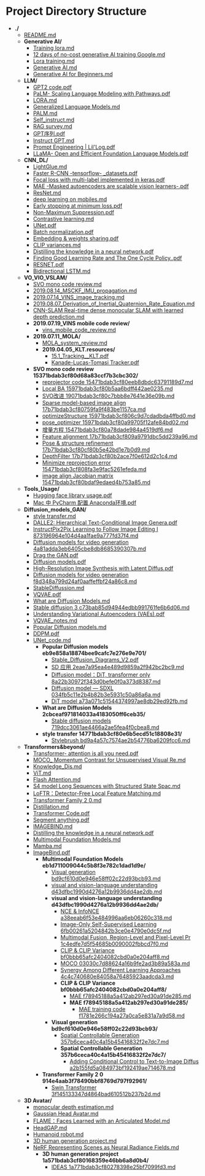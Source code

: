 # Project Directory Structure

- **./**
  - [README.md](README.md)
  - **Generative AI/**
    - [Training lora.md](Generative%20AI/Training%20lora.md)
    - [12 days of no-cost generative AI training Google.md](Generative%20AI/12%20days%20of%20no-cost%20generative%20AI%20training%20Google.md)
    - [Lora training.md](Generative%20AI/Lora%20training.md)
    - [Generative AI.md](Generative%20AI/Generative%20AI.md)
    - [Generative AI for Beginners.md](Generative%20AI/Generative%20AI%20for%20Beginners.md)
  - **LLM/**
    - [GPT2 code.pdf](LLM/GPT2%20code.pdf)
    - [PaLM- Scaling Language Modeling with Pathways.pdf](LLM/PaLM-%20Scaling%20Language%20Modeling%20with%20Pathways.pdf)
    - [LORA.md](LLM/LORA.md)
    - [Generalized Language Models.md](LLM/Generalized%20Language%20Models.md)
    - [PALM.md](LLM/PALM.md)
    - [Self_instruct.md](LLM/Self_instruct.md)
    - [RAG survey.md](LLM/RAG%20survey.md)
    - [GPT序列.pdf](LLM/GPT序列.pdf)
    - [Instruct GPT.md](LLM/Instruct%20GPT.md)
    - [Prompt Engineering | Lil'Log.pdf](LLM/Prompt%20Engineering%20|%20Lil'Log.pdf)
    - [LLaMA- Open and Efficient Foundation Language Models.pdf](LLM/LLaMA-%20Open%20and%20Efficient%20Foundation%20Language%20Models.pdf)
  - **CNN_DL/**
    - [LightGlue.md](CNN_DL/LightGlue.md)
    - [Faster R-CNN -tensorflow- _datasets.pdf](CNN_DL/Faster%20R-CNN%20-tensorflow-%20_datasets.pdf)
    - [Focal loss with multi-label implemented in keras.pdf](CNN_DL/Focal%20loss%20with%20multi-label%20implemented%20in%20keras.pdf)
    - [MAE -Masked autoencoders are scalable vision learners-.pdf](CNN_DL/MAE%20-Masked%20autoencoders%20are%20scalable%20vision%20learners-.pdf)
    - [ResNet.md](CNN_DL/ResNet.md)
    - [deep learning on mobiles.md](CNN_DL/deep%20learning%20on%20mobiles.md)
    - [Early stopping at minimum loss.pdf](CNN_DL/Early%20stopping%20at%20minimum%20loss.pdf)
    - [Non-Maximum Suppression.pdf](CNN_DL/Non-Maximum%20Suppression.pdf)
    - [Contrastive learning.md](CNN_DL/Contrastive%20learning.md)
    - [UNet.pdf](CNN_DL/UNet.pdf)
    - [Batch normalization.pdf](CNN_DL/Batch%20normalization.pdf)
    - [Embedding & weights sharing.pdf](CNN_DL/Embedding%20&%20weights%20sharing.pdf)
    - [CLIP variances.md](CNN_DL/CLIP%20variances.md)
    - [Distilling the knowledge in a neural network.pdf](CNN_DL/Distilling%20the%20knowledge%20in%20a%20neural%20network.pdf)
    - [Finding Good Learning Rate and The One Cycle Policy..pdf](CNN_DL/Finding%20Good%20Learning%20Rate%20and%20The%20One%20Cycle%20Policy..pdf)
    - [RESNET.pdf](CNN_DL/RESNET.pdf)
    - [Bidirectional LSTM.md](CNN_DL/Bidirectional%20LSTM.md)
  - **VO_VIO_VSLAM/**
    - [SVO mono code review.md](VO_VIO_VSLAM/SVO%20mono%20code%20review.md)
    - [2019.08.14_MSCKF_IMU_propagation.md](VO_VIO_VSLAM/2019.08.14_MSCKF_IMU_propagation.md)
    - [2019.07.14_VINS_image_tracking.md](VO_VIO_VSLAM/2019.07.14_VINS_image_tracking.md)
    - [2019.08.07_Derivation_of_Inertial_Quaternion_Rate_Equation.md](VO_VIO_VSLAM/2019.08.07_Derivation_of_Inertial_Quaternion_Rate_Equation.md)
    - [CNN-SLAM Real-time dense monocular SLAM with learned depth prediction.md](VO_VIO_VSLAM/CNN-SLAM%20Real-time%20dense%20monocular%20SLAM%20with%20learned%20depth%20prediction.md)
    - **2019.07.19_VINS mobile code review/**
      - [vins_mobile_code_review.md](VO_VIO_VSLAM/2019.07.19_VINS%20mobile%20code%20review/vins_mobile_code_review.md)
    - **2019.07.11_MOLA/**
      - [MOLA_system_review.md](VO_VIO_VSLAM/2019.07.11_MOLA/MOLA_system_review.md)
      - **2019.04.05_KLT.resources/**
        - [15.1_Tracking__KLT.pdf](VO_VIO_VSLAM/2019.04.05_KLT/2019.04.05_KLT.resources/15.1_Tracking__KLT.pdf)
        - [Kanade-Lucas-Tomasi Tracker.pdf](VO_VIO_VSLAM/2019.04.05_KLT/2019.04.05_KLT.resources/Kanade-Lucas-Tomasi%20Tracker.pdf)
    - **SVO mono code review 15371bdab3cf80d68a83ccf7b3cbc302/**
      - [reprojector code 15471bdab3cf80eeb8dbdc63791189d7.md](VO_VIO_VSLAM/SVO%20mono%20code%20review%2015371bdab3cf80d68a83ccf7b3cbc302/reprojector%20code%2015471bdab3cf80eeb8dbdc63791189d7.md)
      - [Local BA 15971bdab3cf80b5aa6bdff442ae0235.md](VO_VIO_VSLAM/SVO%20mono%20code%20review%2015371bdab3cf80d68a83ccf7b3cbc302/Local%20BA%2015971bdab3cf80b5aa6bdff442ae0235.md)
      - [SVO改进 19071bdab3cf80c7bbb8e7641e36e09b.md](VO_VIO_VSLAM/SVO%20mono%20code%20review%2015371bdab3cf80d68a83ccf7b3cbc302/SVO改进%2019071bdab3cf80c7bbb8e7641e36e09b.md)
      - [Sparse model-based image align 17b71bdab3cf80759fa9f483be1157ca.md](VO_VIO_VSLAM/SVO%20mono%20code%20review%2015371bdab3cf80d68a83ccf7b3cbc302/Sparse%20model-based%20image%20align%2017b71bdab3cf80759fa9f483be1157ca.md)
      - [optimizeStructure 15971bdab3cf806c9d7cdadbda4ffbd0.md](VO_VIO_VSLAM/SVO%20mono%20code%20review%2015371bdab3cf80d68a83ccf7b3cbc302/optimizeStructure%2015971bdab3cf806c9d7cdadbda4ffbd0.md)
      - [pose_optimizer 15971bdab3cf80a99705f12afe84bd02.md](VO_VIO_VSLAM/SVO%20mono%20code%20review%2015371bdab3cf80d68a83ccf7b3cbc302/pose_optimizer%2015971bdab3cf80a99705f12afe84bd02.md)
      - [增量方程 15471bdab3cf80a78dade984a4519df6.md](VO_VIO_VSLAM/SVO%20mono%20code%20review%2015371bdab3cf80d68a83ccf7b3cbc302/增量方程%2015471bdab3cf80a78dade984a4519df6.md)
      - [Feature alignment 17b71bdab3cf809a9791dbc5dd239a96.md](VO_VIO_VSLAM/SVO%20mono%20code%20review%2015371bdab3cf80d68a83ccf7b3cbc302/Feature%20alignment%2017b71bdab3cf809a9791dbc5dd239a96.md)
      - [Pose & structure refinement 17b71bdab3cf80cf80b5e42bd1e7b0d9.md](VO_VIO_VSLAM/SVO%20mono%20code%20review%2015371bdab3cf80d68a83ccf7b3cbc302/Pose%20&%20structure%20refinement%2017b71bdab3cf80cf80b5e42bd1e7b0d9.md)
      - [DepthFilter 17b71bdab3cf80b2ace7f0e612d2c1c4.md](VO_VIO_VSLAM/SVO%20mono%20code%20review%2015371bdab3cf80d68a83ccf7b3cbc302/DepthFilter%2017b71bdab3cf80b2ace7f0e612d2c1c4.md)
      - [Minimize reprojection error 15471bdab3cf808fa3e9fac5261efeda.md](VO_VIO_VSLAM/SVO%20mono%20code%20review%2015371bdab3cf80d68a83ccf7b3cbc302/Minimize%20reprojection%20error%2015471bdab3cf808fa3e9fac5261efeda.md)
      - [image align Jacobian matrix 15471bdab3cf80bdaf9edaed4b753a85.md](VO_VIO_VSLAM/SVO%20mono%20code%20review%2015371bdab3cf80d68a83ccf7b3cbc302/image%20align%20Jacobian%20matrix%2015471bdab3cf80bdaf9edaed4b753a85.md)
  - **Tools_Usage/**
    - [Hugging face library usage.pdf](Tools_Usage/Hugging%20face%20library%20usage.pdf)
    - [Mac 中 PyCharm 配置 Anaconda环境.pdf](Tools_Usage/Mac%20中%20PyCharm%20配置%20Anaconda环境.pdf)
  - **Diffusion_models_GAN/**
    - [style transfer.md](Diffusion_models_GAN/style%20transfer.md)
    - [DALLE2: Hierarchical Text-Conditional Image Genera.pdf](Diffusion_models_GAN/DALLE2:%20Hierarchical%20Text-Conditional%20Image%20Genera.pdf)
    - [InstructPix2Pix Learning to Follow Image Editing I 873196964e104d4aa1fae9a777fd37f4.md](Diffusion_models_GAN/InstructPix2Pix%20Learning%20to%20Follow%20Image%20Editing%20I%20873196964e104d4aa1fae9a777fd37f4.md)
    - [Diffusion models for video generation 4a81adda3eb6405cbe8db8685390307b.md](Diffusion_models_GAN/Diffusion%20models%20for%20video%20generation%204a81adda3eb6405cbe8db8685390307b.md)
    - [Drag the GAN.pdf](Diffusion_models_GAN/Drag%20the%20GAN.pdf)
    - [Diffusion models.pdf](Diffusion_models_GAN/Diffusion%20models.pdf)
    - [High-Resolution Image Synthesis with Latent Diffus.pdf](Diffusion_models_GAN/High-Resolution%20Image%20Synthesis%20with%20Latent%20Diffus.pdf)
    - [Diffusion models for video generation f8d348a799d24af0aaffeffbf24a86c8.md](Diffusion_models_GAN/Diffusion%20models%20for%20video%20generation%20f8d348a799d24af0aaffeffbf24a86c8.md)
    - [StableDiffussion.md](Diffusion_models_GAN/StableDiffussion.md)
    - [VQVAE.pdf](Diffusion_models_GAN/VQVAE.pdf)
    - [What are Diffusion Models.md](Diffusion_models_GAN/What%20are%20Diffusion%20Models.md)
    - [Stable diffusion 3 c73bab85d94944edbb991761fe6b6d06.md](Diffusion_models_GAN/Stable%20diffusion%203%20c73bab85d94944edbb991761fe6b6d06.md)
    - [Understanding Variational Autoencoders (VAEs).pdf](Diffusion_models_GAN/Understanding%20Variational%20Autoencoders%20(VAEs).pdf)
    - [VQVAE_notes.md](Diffusion_models_GAN/VQVAE_notes.md)
    - [Popular Diffusion models.md](Diffusion_models_GAN/Popular%20Diffusion%20models.md)
    - [DDPM.pdf](Diffusion_models_GAN/DDPM.pdf)
    - [UNet_code.md](Diffusion_models_GAN/UNet_code.md)
      - **Popular Diffusion models eb9e858a18874bee9cafc7e276e9e701/**
        - [Stable_Diffusion_Diagrams_V2.pdf](Diffusion_models_GAN/images/Popular%20Diffusion%20models%20eb9e858a18874bee9cafc7e276e9e701/Stable_Diffusion_Diagrams_V2.pdf)
        - [SD 应用 2eae7a95ea4e489d9859a2f942bc2bc9.md](Diffusion_models_GAN/images/Popular%20Diffusion%20models%20eb9e858a18874bee9cafc7e276e9e701/SD%20应用%202eae7a95ea4e489d9859a2f942bc2bc9.md)
        - [Diffusion model：DiT, transformer only 8a22b30972f343d0befe0f0a373d8387.md](Diffusion_models_GAN/images/Popular%20Diffusion%20models%20eb9e858a18874bee9cafc7e276e9e701/Diffusion%20model：DiT,%20transformer%20only%208a22b30972f343d0befe0f0a373d8387.md)
        - [Diffusion model — SDXL 034fb5c11e2b4b82b3e5931c50a86a6a.md](Diffusion_models_GAN/images/Popular%20Diffusion%20models%20eb9e858a18874bee9cafc7e276e9e701/Diffusion%20model%20—%20SDXL%20034fb5c11e2b4b82b3e5931c50a86a6a.md)
        - [DiT model a73a071c51544374997ae8db29ed92fb.md](Diffusion_models_GAN/images/Popular%20Diffusion%20models%20eb9e858a18874bee9cafc7e276e9e701/DiT%20model%20a73a071c51544374997ae8db29ed92fb.md)
      - **What are Diffusion Models 2cbceaf971814033a4183050ff6ceb35/**
        - [Stable diffusion models 719dcc3061ae4466a2ae5fea4f0cbea8.md](Diffusion_models_GAN/images/What%20are%20Diffusion%20Models%202cbceaf971814033a4183050ff6ceb35/Stable%20diffusion%20models%20719dcc3061ae4466a2ae5fea4f0cbea8.md)
      - **style transfer 14771bdab3cf80e6b5ecd51c18808e31/**
        - [Stylebrush bd9a4a57c7574ae2b54776ba6209fcc6.md](Diffusion_models_GAN/images/style%20transfer%2014771bdab3cf80e6b5ecd51c18808e31/Stylebrush%20bd9a4a57c7574ae2b54776ba6209fcc6.md)
  - **Transformers&beyond/**
    - [Transformer- attention is all you need.pdf](Transformers&beyond/Transformer-%20attention%20is%20all%20you%20need.pdf)
    - [MOCO_ Momentum Contrast for Unsupervised Visual Re.md](Transformers&beyond/MOCO_%20Momentum%20Contrast%20for%20Unsupervised%20Visual%20Re.md)
    - [Knowledge_Dis.md](Transformers&beyond/Knowledge_Dis.md)
    - [ViT.md](Transformers&beyond/ViT.md)
    - [Flash Attention.md](Transformers&beyond/Flash%20Attention.md)
    - [S4 model Long Sequences with Structured State Spac.md](Transformers&beyond/S4%20model%20Long%20Sequences%20with%20Structured%20State%20Spac.md)
    - [LoFTR：Detector-Free Local Feature Matching.md](Transformers&beyond/LoFTR：Detector-Free%20Local%20Feature%20Matching.md)
    - [Transformer Family 2 0.md](Transformers&beyond/Transformer%20Family%202%200.md)
    - [Distillation.md](Transformers&beyond/Distillation.md)
    - [Transformer Code.pdf](Transformers&beyond/Transformer%20Code.pdf)
    - [Segment anything.pdf](Transformers&beyond/Segment%20anything.pdf)
    - [IMAGEBIND.md](Transformers&beyond/IMAGEBIND.md)
    - [Distilling the knowledge in a neural network.pdf](Transformers&beyond/Distilling%20the%20knowledge%20in%20a%20neural%20network.pdf)
    - [Multimodal Foundation Models.md](Transformers&beyond/Multimodal%20Foundation%20Models.md)
    - [Mamba.md](Transformers&beyond/Mamba.md)
    - [ImageBind.pdf](Transformers&beyond/ImageBind.pdf)
      - **Multimodal Foundation Models eb1d711009044c5b8f3e782c1dad1d9e/**
        - [Visual generation bd9cf610d0e946e58ff02c22d93bcb93.md](Transformers&beyond/images/Multimodal%20Foundation%20Models%20eb1d711009044c5b8f3e782c1dad1d9e/Visual%20generation%20bd9cf610d0e946e58ff02c22d93bcb93.md)
        - [visual and vision-language understanding d43dfbc1990d4276a12b9936dd4ae2db.md](Transformers&beyond/images/Multimodal%20Foundation%20Models%20eb1d711009044c5b8f3e782c1dad1d9e/visual%20and%20vision-language%20understanding%20d43dfbc1990d4276a12b9936dd4ae2db.md)
        - **visual and vision-language understanding d43dfbc1990d4276a12b9936dd4ae2db/**
          - [NCE & InfoNCE a38eeab6f53e484996aa6eb06260c318.md](Transformers&beyond/images/Multimodal%20Foundation%20Models%20eb1d711009044c5b8f3e782c1dad1d9e/visual%20and%20vision-language%20understanding%20d43dfbc1990d4276a12b9936dd4ae2db/NCE%20&%20InfoNCE%20a38eeab6f53e484996aa6eb06260c318.md)
          - [Image-Only Self-Supervised Learning 6fb00261a5204842b3ce0e4790e0dc5f.md](Transformers&beyond/images/Multimodal%20Foundation%20Models%20eb1d711009044c5b8f3e782c1dad1d9e/visual%20and%20vision-language%20understanding%20d43dfbc1990d4276a12b9936dd4ae2db/Image-Only%20Self-Supervised%20Learning%206fb00261a5204842b3ce0e4790e0dc5f.md)
          - [Multimodal Fusion, Region-Level and Pixel-Level Pr 1c4edfe7d5f54685b0090002fbbcd7f0.md](Transformers&beyond/images/Multimodal%20Foundation%20Models%20eb1d711009044c5b8f3e782c1dad1d9e/visual%20and%20vision-language%20understanding%20d43dfbc1990d4276a12b9936dd4ae2db/Multimodal%20Fusion,%20Region-Level%20and%20Pixel-Level%20Pr%201c4edfe7d5f54685b0090002fbbcd7f0.md)
          - [CLIP & CLIP Variance bf0bbb65afc2404082cbd0a0e204aff8.md](Transformers&beyond/images/Multimodal%20Foundation%20Models%20eb1d711009044c5b8f3e782c1dad1d9e/visual%20and%20vision-language%20understanding%20d43dfbc1990d4276a12b9936dd4ae2db/CLIP%20&%20CLIP%20Variance%20bf0bbb65afc2404082cbd0a0e204aff8.md)
          - [MOCO 03030c7d88624a16b9fe2ad3b89a583a.md](Transformers&beyond/images/Multimodal%20Foundation%20Models%20eb1d711009044c5b8f3e782c1dad1d9e/visual%20and%20vision-language%20understanding%20d43dfbc1990d4276a12b9936dd4ae2db/MOCO%2003030c7d88624a16b9fe2ad3b89a583a.md)
          - [Synergy Among Different Learning Approaches 4c4c740680e84058a76485923aadcda3.md](Transformers&beyond/images/Multimodal%20Foundation%20Models%20eb1d711009044c5b8f3e782c1dad1d9e/visual%20and%20vision-language%20understanding%20d43dfbc1990d4276a12b9936dd4ae2db/Synergy%20Among%20Different%20Learning%20Approaches%204c4c740680e84058a76485923aadcda3.md)
          - **CLIP & CLIP Variance bf0bbb65afc2404082cbd0a0e204aff8/**
            - [MAE f78945188a5a412ab297ed30a91de285.md](Transformers&beyond/images/Multimodal%20Foundation%20Models%20eb1d711009044c5b8f3e782c1dad1d9e/visual%20and%20vision-language%20understanding%20d43dfbc1990d4276a12b9936dd4ae2db/CLIP%20&%20CLIP%20Variance%20bf0bbb65afc2404082cbd0a0e204aff8/MAE%20f78945188a5a412ab297ed30a91de285.md)
            - **MAE f78945188a5a412ab297ed30a91de285/**
              - [MAE training code f1781e266c194a27a0ca5e831a7a9d58.md](Transformers&beyond/images/Multimodal%20Foundation%20Models%20eb1d711009044c5b8f3e782c1dad1d9e/visual%20and%20vision-language%20understanding%20d43dfbc1990d4276a12b9936dd4ae2db/CLIP%20&%20CLIP%20Variance%20bf0bbb65afc2404082cbd0a0e204aff8/MAE%20f78945188a5a412ab297ed30a91de285/MAE%20training%20code%20f1781e266c194a27a0ca5e831a7a9d58.md)
        - **Visual generation bd9cf610d0e946e58ff02c22d93bcb93/**
          - [Spatial Controllable Generation 357b6ceca40c4a15b45416832f2e7dc7.md](Transformers&beyond/images/Multimodal%20Foundation%20Models%20eb1d711009044c5b8f3e782c1dad1d9e/Visual%20generation%20bd9cf610d0e946e58ff02c22d93bcb93/Spatial%20Controllable%20Generation%20357b6ceca40c4a15b45416832f2e7dc7.md)
          - **Spatial Controllable Generation 357b6ceca40c4a15b45416832f2e7dc7/**
            - [Adding Conditional Control to Text-to-Image Diffus a2b155fd5a084973bf192419ae714678.md](Transformers&beyond/images/Multimodal%20Foundation%20Models%20eb1d711009044c5b8f3e782c1dad1d9e/Visual%20generation%20bd9cf610d0e946e58ff02c22d93bcb93/Spatial%20Controllable%20Generation%20357b6ceca40c4a15b45416832f2e7dc7/Adding%20Conditional%20Control%20to%20Text-to-Image%20Diffus%20a2b155fd5a084973bf192419ae714678.md)
      - **Transformer Family 2 0 914e4aab3f78490bbf8769d797f92961/**
        - [Swin Transformer 3f145133347d4864bad610512b237b2d.md](Transformers&beyond/images/Transformer%20Family%202%200%20914e4aab3f78490bbf8769d797f92961/Swin%20Transformer%203f145133347d4864bad610512b237b2d.md)
  - **3D Avatar/**
    - [monocular depth estimation.md](3D%20Avatar/monocular%20depth%20estimation.md)
    - [Gaussian Head Avatar.md](3D%20Avatar/Gaussian%20Head%20Avatar.md)
    - [FLAME：Faces Learned with an Articulated Model.md](3D%20Avatar/FLAME：Faces%20Learned%20with%20an%20Articulated%20Model.md)
    - [HeadGAP.md](3D%20Avatar/HeadGAP.md)
    - [Humanoid robot.md](3D%20Avatar/Humanoid%20robot.md)
    - [3D human generation project.md](3D%20Avatar/3D%20human%20generation%20project.md)
    - [NeRF Representing Scenes as Neural Radiance Fields.md](3D%20Avatar/NeRF%20Representing%20Scenes%20as%20Neural%20Radiance%20Fields.md)
      - **3D human generation project 1a571bdab3cf80168359e46bb6a8d0b4/**
        - [IDEAS 1a771bdab3cf80278398e25bf7099fd3.md](3D%20Avatar/images/3D%20human%20generation%20project%201a571bdab3cf80168359e46bb6a8d0b4/IDEAS%201a771bdab3cf80278398e25bf7099fd3.md)
